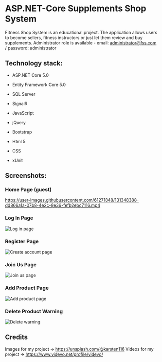 # ASP.NET-Core Supplements Shop System
Fitness Shop System is an educational project. The application allows users to become sellers, fitness instructors or just let them review and buy supplements.
Administrator role is available - email: administrator@fss.com / password: administrator
## Technology stack:

- ASP.NET Core 5.0

- Entity Framework Core 5.0

- SQL Server

- SignalR

- JavaScript

- jQuery

- Bootstrap

- Html 5

- CSS

- xUnit

## Screenshots:

### Home Page (guest)
https://user-images.githubusercontent.com/61271848/131348388-dd866a1a-07b8-4e2c-8e36-fefb2ebc7116.mp4

### Log In Page 
![Log in page](https://user-images.githubusercontent.com/61271848/131348103-a3015604-058e-418c-95c4-d08500efe48a.png)

### Register Page
![Create account page](https://user-images.githubusercontent.com/61271848/131348296-b2a287c4-57be-4d21-8540-3129d76ba6ef.png)

### Join Us Page
![Join us page](https://user-images.githubusercontent.com/61271848/131348248-f4fa2e7f-4830-43e3-b12b-92dc160a1637.png)

### Add Product Page
![Add product page](https://user-images.githubusercontent.com/61271848/131348931-8f1274d8-734d-4952-89b5-bce29b8c2b05.png)

### Delete Product Warning
![Delete warning](https://user-images.githubusercontent.com/61271848/131349340-8ecb6d0c-a358-4f4e-ace1-fd602dfc58e9.png)

## Credits

Images for my project -> https://unsplash.com/@karsten116
Videos for my project -> https://www.videvo.net/profile/videvo/
